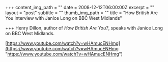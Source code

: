 +++
content_img_path = ""
date = 2008-12-12T06:00:00Z
excerpt = ""
layout = "post"
subtitle = ""
thumb_img_path = ""
title = "How British Are You interview with Janice Long on BBC West Midlands"

+++
Henry Dillon, author of _How British Are You?_, speaks with Janice Long on BBC West Midlands.

[https://www.youtube.com/watch?v=wHAmucENHmg](https://www.youtube.com/watch?v=wHAmucENHmg "https://www.youtube.com/watch?v=wHAmucENHmg")